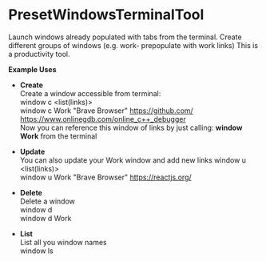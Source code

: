 # PresetWindowsTerminalTool
Launch windows already populated with tabs from the terminal. Create different groups of windows (e.g. work- prepopulate with work links)
This is a productivity tool.  

**Example Uses**  

* **Create**  
Create a window accessible from terminal:  
window c <browser> <list(links)>  
window c Work "Brave Browser" https://github.com/ https://www.onlinegdb.com/online_c++_debugger  
Now you can reference this window of links by just calling: **window Work** from the terminal  

* **Update**  
You can also update your Work window and add new links
window u <browser> <list(links)>  
window u Work "Brave Browser" https://reactjs.org/  

* **Delete**  
Delete a window  
window d <Window name>  
window d Work  


* **List**  
List all you window names  
window ls  





